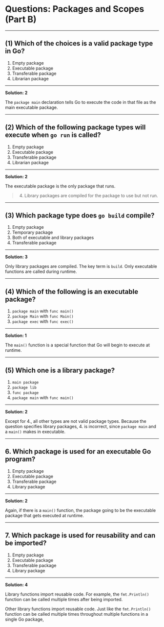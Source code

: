 # Questions: Packages and Scopes (Part B) #

---

## (1) Which of the choices is a valid package type in Go?

1. Empty package
2. Executable package
3. Transferable package 
4. Librarian package 

---

**Solution: 2**

The `package main` declaration tells Go to execute the code in that file as the main executable package.

---

## (2) Which of the following package types will execute when `go run` is called?

1. Empty package
2. Executable package
3. Transferable package 
4. Librarian package 

---

**Solution: 2**

The executable package is the only package that runs.

> 4. Library packages are compiled for the package to use but not run.

---

## (3) Which package type does `go build` compile?

1. Empty package
2. Temporary package
3. Both of executable and library packages 
4. Transferable package

---

**Solution: 3**

Only library packages are compiled. The key term is `build`. Only executable functions are called during runtime.

---

## (4) Which of the following is an executable package?

1. `package main` with `func main()`
2. `package Main` with `func Main()`
3. `package exec` with `func exec()`

---

**Solution: 1**

The `main()` function is a special function that Go will begin to execute at runtime.

---

## (5) Which one is a library package?

1. `main package`
2. `package lib` 
3. `func package`
4. `package main` with `func main()`

---

**Solution: 2**

Except for 4., all other types are not valid package types.
Because the question specifies library packages, 4. is incorrect, since `package main` and a `main()` makes in executable.

---

## 6. Which package is used for an executable Go program?

1. Empty package
2. Executable package
3. Transferable package
4. Library package

---

**Solution: 2**

Again, if there is a `main()` function, the package going to be the executable package that gets executed at runtime.

---

## 7. Which package is used for reusability and can be imported? 

1. Empty package
2. Executable package 
3. Transferable package
4. Library package

---

**Solution: 4**

Library functions import reusable code. For example, the `fmt.Println()` function can be called multiple times after being imported.

Other library functions import reusable code. Just like the `fmt.Println()` function can be called multiple times throughout multiple functions in a single Go package, 